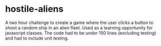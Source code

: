 # hostile-aliens

A two hour challenge to create a game where the user clicks a button to shoot a random ship in an alien fleet. Used as a learning opportunity for javascript classes. The code had to be under 150 lines (excluding testing) and had to include unit testing.
